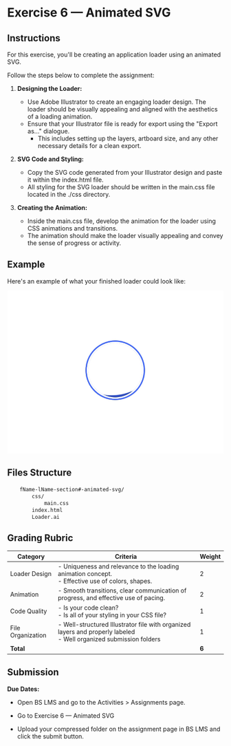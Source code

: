 # Exercise 6 — Animated SVG

## Instructions

For this exercise, you'll be creating an application loader using an animated SVG.

<ClientOnly>
  <Countdown date="2023-10-16">

Follow the steps below to complete the assignment:

1. **Designing the Loader:**

   - Use Adobe Illustrator to create an engaging loader design. The loader should be visually appealing and aligned with the aesthetics of a loading animation.
   - Ensure that your Illustrator file is ready for export using the "Export as..." dialogue.
     - This includes setting up the layers, artboard size, and any other necessary details for a clean export.

2. **SVG Code and Styling:**

   - Copy the SVG code generated from your Illustrator design and paste it within the index.html file.
   - All styling for the SVG loader should be written in the main.css file located in the ./css directory.

3. **Creating the Animation:**
   - Inside the main.css file, develop the animation for the loader using CSS animations and transitions.
   - The animation should make the loader visually appealing and convey the sense of progress or activity.

## Example

Here's an example of what your finished loader could look like:

![Exercise example](./assets/animated-svg.gif)

## Files Structure

        fName-lName-section#-animated-svg/
            css/
                main.css
            index.html
            Loader.ai

## Grading Rubric

| Category          | Criteria                                                                                                              | Weight |
| ----------------- | --------------------------------------------------------------------------------------------------------------------- | ------ |
| Loader Design     | - Uniqueness and relevance to the loading animation concept. <br> - Effective use of colors, shapes.                  | 2      |
| Animation         | - Smooth transitions, clear communication of progress, and effective use of pacing.                                   | 2      |
| Code Quality      | - Is your code clean? <br> - Is all of your styling in your CSS file?                                                 | 1      |
| File Organization | - Well-structured Illustrator file with organized layers and properly labeled<br> - Well organized submission folders | 1      |
| **Total**         |                                                                                                                       | **6**  |

## Submission

**Due Dates:**

<Badge text="Section 300: Tuesday October 17th @5:00pm" />
<Badge type="error" text="Section 310: Monday October 16th @6:00pm" />

- Open BS LMS and go to the Activities > Assignments page.
- Go to Exercise 6 — Animated SVG
- Upload your compressed folder on the assignment page in BS LMS and click the submit button.

  </Countdown>
</ClientOnly>
